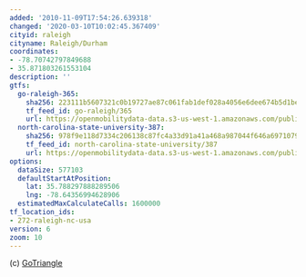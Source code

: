 ```yaml
---
added: '2010-11-09T17:54:26.639318'
changed: '2020-03-10T10:02:45.367409'
cityid: raleigh
cityname: Raleigh/Durham
coordinates:
- -78.70742797849688
- 35.871803261553104
description: ''
gtfs:
  go-raleigh-365:
    sha256: 223111b5607321c0b19727ae87c061fab1def028a4056e6dee674b5d1beb46ec
    tf_feed_id: go-raleigh/365
    url: https://openmobilitydata-data.s3-us-west-1.amazonaws.com/public/feeds/go-raleigh/365/20191214/gtfs.zip
  north-carolina-state-university-387:
    sha256: 978f9e118d7334c206138c87fc4a33d91a41a468a987044f646a6971079ebb17
    tf_feed_id: north-carolina-state-university/387
    url: https://openmobilitydata-data.s3-us-west-1.amazonaws.com/public/feeds/north-carolina-state-university/387/20191225/gtfs.zip
options:
  dataSize: 577103
  defaultStartAtPosition:
    lat: 35.788297888289506
    lng: -78.64356994628906
  estimatedMaxCalculateCalls: 1600000
tf_location_ids:
- 272-raleigh-nc-usa
version: 6
zoom: 10
---
```


(c) [GoTriangle](http://www.gotriangle.org/)

